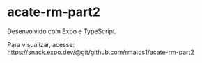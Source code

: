 # acate-rm-part2
Desenvolvido com Expo e TypeScript.

Para visualizar, acesse: https://snack.expo.dev/@git/github.com/rmatos1/acate-rm-part2
